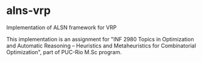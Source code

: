 # alns-vrp
Implementation of ALSN framework for VRP

This implementation is an assignment for "INF 2980 Topics in Optimization and Automatic Reasoning – 
Heuristics and Metaheuristics for Combinatorial Optimization", part of PUC-Rio M.Sc program.
